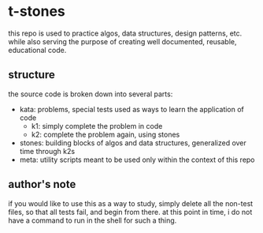 # t-stones
this repo is used to practice algos, data structures, design patterns, etc. while also serving the purpose of creating well documented, reusable, educational code.

## structure
the source code is broken down into several parts:

- kata: problems, special tests used as ways to learn the application of code
  - k1: simply complete the problem in code
  - k2: complete the problem again, using stones
- stones: building blocks of algos and data structures, generalized over time through k2s
- meta: utility scripts meant to be used only within the context of this repo



## author's note
if you would like to use this as a way to study, simply delete all the non-test files, so that all tests fail, and begin from there. at this point in time, i do not have a command to run in the shell for such a thing. 
